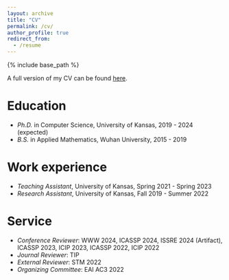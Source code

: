 ```yaml
---
layout: archive
title: "CV"
permalink: /cv/
author_profile: true
redirect_from:
  - /resume
---
```


{% include base_path %}

A full version of my CV can be found [here](http://liuzey.github.io/files/cv.pdf).

Education
======
* *Ph.D.* in Computer Science, University of Kansas, 2019 - 2024 (expected)
* *B.S.* in Applied Mathematics, Wuhan University, 2015 - 2019

Work experience
======
* *Teaching Assistant*, University of Kansas, Spring 2021 - Spring 2023
* *Research Assistant*, University of Kansas, Fall 2019 - Summer 2022
  
Service
======
* *Conference Reviewer*: WWW 2024, ICASSP 2024, ISSRE 2024 (Artifact), ICASSP 2023, ICIP 2023, ICASSP 2022, ICIP 2022
* *Journal Reviewer*: TIP
* *External Reviewer*: STM 2022
* *Organizing Committee*: EAI AC3 2022
